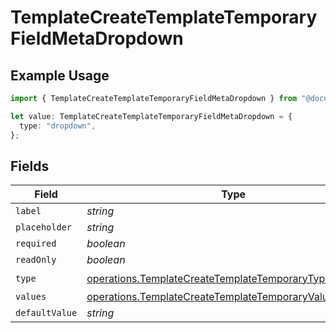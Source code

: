 # TemplateCreateTemplateTemporaryFieldMetaDropdown

## Example Usage

```typescript
import { TemplateCreateTemplateTemporaryFieldMetaDropdown } from "@documenso/sdk-typescript/models/operations";

let value: TemplateCreateTemplateTemporaryFieldMetaDropdown = {
  type: "dropdown",
};
```

## Fields

| Field                                                                                                                            | Type                                                                                                                             | Required                                                                                                                         | Description                                                                                                                      |
| -------------------------------------------------------------------------------------------------------------------------------- | -------------------------------------------------------------------------------------------------------------------------------- | -------------------------------------------------------------------------------------------------------------------------------- | -------------------------------------------------------------------------------------------------------------------------------- |
| `label`                                                                                                                          | *string*                                                                                                                         | :heavy_minus_sign:                                                                                                               | N/A                                                                                                                              |
| `placeholder`                                                                                                                    | *string*                                                                                                                         | :heavy_minus_sign:                                                                                                               | N/A                                                                                                                              |
| `required`                                                                                                                       | *boolean*                                                                                                                        | :heavy_minus_sign:                                                                                                               | N/A                                                                                                                              |
| `readOnly`                                                                                                                       | *boolean*                                                                                                                        | :heavy_minus_sign:                                                                                                               | N/A                                                                                                                              |
| `type`                                                                                                                           | [operations.TemplateCreateTemplateTemporaryTypeDropdown](../../models/operations/templatecreatetemplatetemporarytypedropdown.md) | :heavy_check_mark:                                                                                                               | N/A                                                                                                                              |
| `values`                                                                                                                         | [operations.TemplateCreateTemplateTemporaryValue3](../../models/operations/templatecreatetemplatetemporaryvalue3.md)[]           | :heavy_minus_sign:                                                                                                               | N/A                                                                                                                              |
| `defaultValue`                                                                                                                   | *string*                                                                                                                         | :heavy_minus_sign:                                                                                                               | N/A                                                                                                                              |